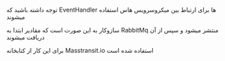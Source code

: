 ﻿توجه داشته باشید که EventHandler ها برای ارتباط بین میکروسرویس هاس استفاده میشوند

سازوکار به این صورت است که مقادیر ابتدا به RabbitMq منتشر میشود و سپس از آن دریافت میشوند

برای این کار از کتابخانه Masstransit.io استفاده شده است